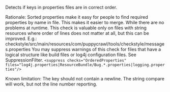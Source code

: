 <div>

Detects if keys in properties files are in correct order.

</div>

Rationale: Sorted properties make it easy for people to find required
properties by name in file. This makes it easier to merge. While there
are no problems at runtime. This check is valuable only on files with
string resources where order of lines does not matter at all, but this
can be improved. E.g.:
checkstyle/src/main/resources/com/puppycrawl/tools/checkstyle/messages.properties
You may suppress warnings of this check for files that have a logical
structure like build files or log4j configuration files. See
SuppressionFilter.
` <suppress checks="OrderedProperties" files="log4j.properties|ResourceBundle/Bug.*.properties|logging.properties"/> `

Known limitation: The key should not contain a newline. The string
compare will work, but not the line number reporting.
